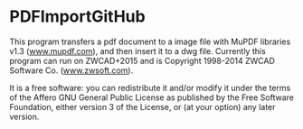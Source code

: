 PDFImportGitHub
===============
This program transfers a pdf document to a image file with MuPDF libraries v1.3 (www.mupdf.com), and then insert it to a dwg file.
Currently this program can run on ZWCAD+2015 and is Copyright 1998-2014 ZWCAD Software Co. (www.zwsoft.com).

It is a free software: you can redistribute it and/or modify it under the terms of the Affero GNU General Public License as published by the 
Free Software Foundation, either version 3 of the License, or (at your option) any later version. 